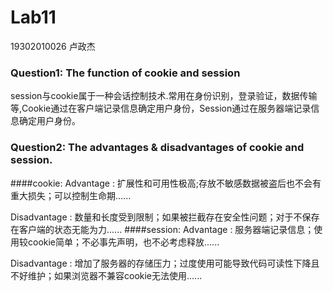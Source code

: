 # Lab11  
19302010026 卢政杰

### Question1: The function of cookie and session  
session与cookie属于一种会话控制技术.常用在身份识别，登录验证，数据传输等,Cookie通过在客户端记录信息确定用户身份，Session通过在服务器端记录信息确定用户身份。
### Question2: The advantages & disadvantages of cookie and session.
####cookie:
Advantage : 扩展性和可用性极高;存放不敏感数据被盗后也不会有重大损失；可以控制生命期......

Disadvantage : 数量和长度受到限制；如果被拦截存在安全性问题；对于不保存在客户端的状态无能为力......
####session:
Advantage : 服务器端记录信息；使用较cookie简单；不必事先声明，也不必考虑释放......

Disadvantage : 增加了服务器的存储压力；过度使用可能导致代码可读性下降且不好维护；如果浏览器不兼容cookie无法使用......

